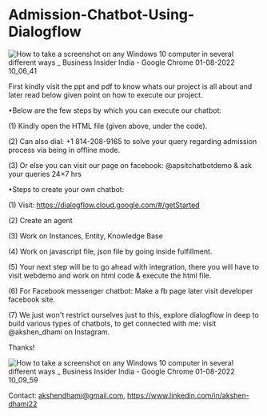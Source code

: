 # Admission-Chatbot-Using-Dialogflow  

![How to take a screenshot on any Windows 10 computer in several different ways _ Business Insider India - Google Chrome 01-08-2022 10_06_41](https://user-images.githubusercontent.com/54845610/182073968-200f4668-5d05-4cac-a66c-b6591b65b756.png)

First kindly visit the ppt and pdf to know whats our project is all about and later read below given point on how to execute our project.

•Below are the few steps by which you can execute our chatbot:

(1) Kindly open the HTML file (given above, under the code).

(2) Can also dial: +1 814-208-9165 to solve your query regarding admission process via being in offline mode.

(3) Or else you can visit our page on facebook: @apsitchatbotdemo & ask your queries 24×7 hrs 

•Steps to create your own chatbot:

(1) Visit: https://dialogflow.cloud.google.com/#/getStarted

(2) Create an agent 

(3) Work on Instances, Entity, Knowledge Base 

(4) Work on javascript file, json file by going inside fulfillment.
 
(5) Your next step will be to go ahead with integration, there you will have to visit webdemo and work on html code & execute the html file.

(6) For Facebook messenger chatbot: Make a fb page later visit developer facebook site.

(7) We just won't restrict ourselves just to this, explore dialogflow in deep to build various types of chatbots, to get connected with me: visit @akshen_dhami on Instagram.

Thanks!

![How to take a screenshot on any Windows 10 computer in several different ways _ Business Insider India - Google Chrome 01-08-2022 10_09_59](https://user-images.githubusercontent.com/54845610/182074002-a0150a5a-86dc-45c4-86ee-4ad3f6f005df.png)

Contact: akshendhami@gmail.com, https://www.linkedin.com/in/akshen-dhami22
